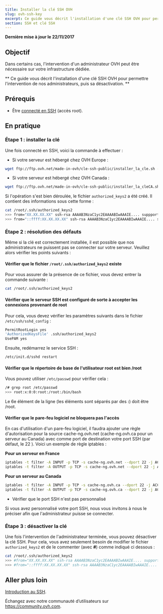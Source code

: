 ```yaml
---
title: Installer la clé SSH OVH
slug: ovh-ssh-key
excerpt: Ce guide vous décrit l'installation d'une clé SSH OVH pour permettre l'intervention de nos administrateurs, puis sa désactivation
section: SSH et clé SSH
---
```


**Dernière mise à jour le 22/11/2017**

## Objectif

Dans certains cas, l'intervention d'un administrateur OVH peut être nécessaire sur votre infrastructure dédiée. 

** Ce guide vous décrit l'installation d'une clé SSH OVH pour permettre l'intervention de nos administrateurs, puis sa désactivation. **

## Prérequis

- Être [connecté en SSH](https://docs.ovh.com/fr/dedicated/ssh-introduction/) (accès root).

## En pratique

### Étape 1 : installer la clé

Une fois connecté en SSH, voici la commande à effectuer :

- Si votre serveur est hébergé chez OVH Europe :

```sh
wget ftp://ftp.ovh.net/made-in-ovh/cle-ssh-public/installer_la_cle.sh -O installer_la_cle.sh ; sh installer_la_cle.sh
```

- Si votre serveur est hébergé chez OVH Canada :

```sh
wget ftp://ftp.ovh.net/made-in-ovh/cle-ssh-public/installer_la_cleCA.sh -O installer_la_cle.sh ; sh installer_la_cle.sh
```

Si l'opération s'est bien déroulée, le fichier `authorized_keys2` a été créé. Il contient des informations sous cette forme :

```sh
cat /root/.ssh/authorized_keys2
>>> from="XX.XX.XX.XX" ssh-rsa AAAAB3NzaC1yc2EAAAABIwAAAIE.... suppport@cache-ng...
>>> from="::ffff:XX.XX.XX.XX" ssh-rsa AAAAB3NzaC1yc2EAAAABIwAAAIE.... suppport@cache-ng...
```

### Étape 2 : résolution des défauts

Même si la clé est correctement installée, il est possible que nos administrateurs ne puissent pas se connecter sur votre serveur. Veuillez alors vérifier les points suivants :

#### Vérifier que le fichier `/root/.ssh/authorized_keys2` existe

Pour vous assurer de la présence de ce fichier, vous devez entrer la commande suivante :

```sh
cat /root/.ssh/authorized_keys2
```

#### Vérifier que le serveur SSH est configuré de sorte à accepter les connexions provenant de root

Pour cela, vous devez vérifier les paramètres suivants dans le fichier `/etc/ssh/sshd_config` :

```bash
PermitRootLogin yes
'AuthorizedKeysFile' .ssh/authorized_keys2
UsePAM yes
```

Ensuite, redémarrez le service SSH :

```sh
/etc/init.d/sshd restart
```

#### Vérifier que le répertoire de base de l'utilisateur root est bien /root

Vous pouvez utiliser `/etc/passwd` pour vérifier cela :

```sh
/# grep root /etc/passwd
>>> root:x:0:0:root:/root:/bin/bash
```

Le 6e élément de la ligne (les éléments sont séparés par des **:**) doit être /root.

#### Vérifier que le pare-feu logiciel ne bloquera pas l'accès

En cas d'utilisation d'un pare-feu logiciel, il faudra ajouter une règle d'autorisation pour la source cache-ng.ovh.net (cache-ng.ovh.ca pour un serveur au Canada) avec comme port de destination votre port SSH (par défaut, le 22  ). Voici un exemple de règle iptables :

**Pour un serveur en France**

```sh
iptables -t filter -A INPUT -p TCP -s cache-ng.ovh.net --dport 22 -j ACCEPT
iptables -t filter -A OUTPUT -p TCP -s cache-ng.ovh.net --dport 22 -j ACCEPT
```

**Pour un serveur au Canada**

```sh
iptables -t filter -A INPUT -p TCP -s cache-ng.ovh.ca --dport 22 -j ACCEPT
iptables -t filter -A OUTPUT -p TCP -s cache-ng.ovh.ca --dport 22 -j ACCEPT
```

- Vérifier que le port SSH n'est pas personnalisé

Si vous avez personnalisé votre port SSH, nous vous invitons à nous le préciser afin que l'administrateur puisse se connecter.
 

### Étape 3 : désactiver la clé

Une fois l'intervention de l'administrateur terminée, vous pouvez désactiver la clé SSH. Pour cela, vous avez seulement besoin de modifier le fichier `authorized_keys2` et de le commenter (avec **#**) comme indiqué ci dessous :

```sh
cat /root/.ssh/authorized_keys2
>>> #from="XX.XX.XX.XX" ssh-rsa AAAAB3NzaC1yc2EAAAABIwAAAIE.... support@cache-ng...
>>> #from="::ffff:XX.XX.XX.XX" ssh-rsa AAAAB3NzaC1yc2EAAAABIwAAAIE.... support@cache-ng...
```

## Aller plus loin

[Introduction au SSH](https://docs.ovh.com/fr/dedicated/ssh-introduction/).

Échangez avec notre communauté d’utilisateurs sur <https://community.ovh.com>.